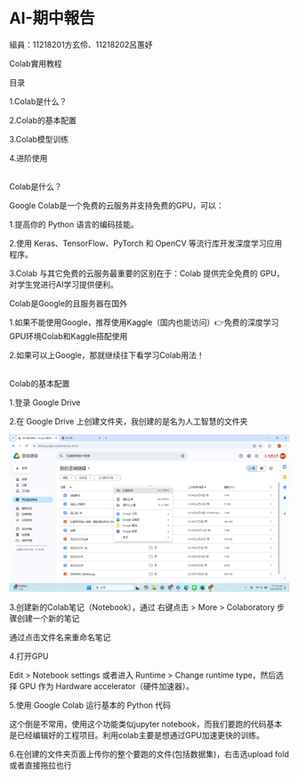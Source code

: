 # AI-期中報告
組員：11218201方玄伶、11218202呂蕙妤

Colab實用教程

目录

1.Colab是什么？

2.Colab的基本配置

3.Colab模型训练

4.进阶使用

<br />
Colab是什么？

Google Colab是一个免费的云服务并支持免费的GPU，可以：

1.提高你的 Python 语言的编码技能。

2.使用 Keras、TensorFlow、PyTorch 和 OpenCV 等流行库开发深度学习应用程序。

3.Colab 与其它免费的云服务最重要的区别在于：Colab 提供完全免费的 GPU，对学生党进行AI学习提供便利。

Colab是Google的且服务器在国外

1.如果不能使用Google，推荐使用Kaggle（国内也能访问）👉免费的深度学习GPU环境Colab和Kaggle搭配使用

2.如果可以上Google，那就继续往下看学习Colab用法！

<br />
Colab的基本配置

1.登录 Google Drive

2.在 Google Drive 上创建文件夹，我创建的是名为人工智慧的文件夹

![image](https://github.com/hy189/AI/blob/111d1455217bcf76793b8287c5bd7d4caeb31888/%E8%9E%A2%E5%B9%95%E6%93%B7%E5%8F%96%E7%95%AB%E9%9D%A2%202024-10-31%20153926.png)

3.创建新的Colab笔记（Notebook），通过 右键点击 > More > Colaboratory 步骤创建一个新的笔记

通过点击文件名来重命名笔记

4.打开GPU

Edit > Notebook settings 或者进入 Runtime > Change runtime type，然后选择 GPU 作为 Hardware accelerator（硬件加速器）。

5.使用 Google Colab 运行基本的 Python 代码

这个倒是不常用，使用这个功能类似jupyter notebook，而我们要跑的代码基本是已经编辑好的工程项目。利用colab主要是想通过GPU加速更快的训练。

6.在创建的文件夹页面上传你的整个要跑的文件(包括数据集)，右击选upload fold 或者直接拖拉也行
